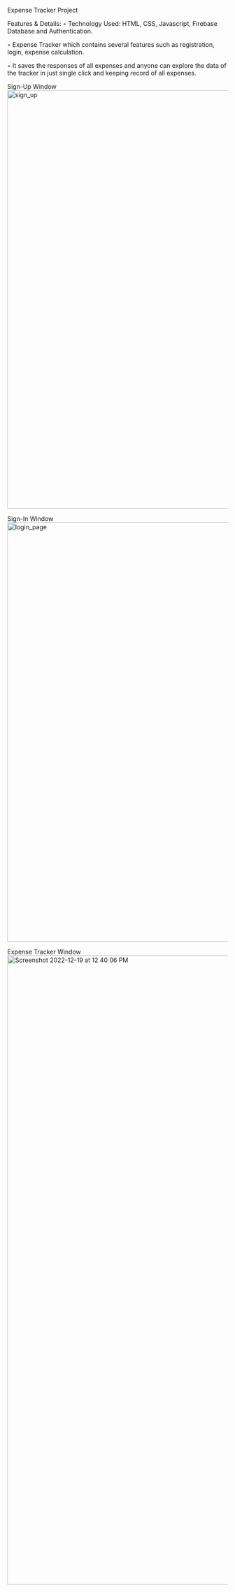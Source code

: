 Expense Tracker Project

Features & Details: 
◦ Technology Used: HTML, CSS, Javascript, Firebase Database and Authentication.

◦ Expense Tracker which contains several features such as registration, login, expense calculation.

◦ It saves the responses of all expenses and anyone can explore the data of the tracker in just single click and keeping record of all expenses.

Sign-Up Window 
<img width="958" alt="sign_up" src="https://github.com/Jagratidixit/Mini_Project/assets/101131508/b5c4a2d4-950d-4f46-a3f1-9a5ea1da4127">

Sign-In Window
<img width="960" alt="login_page" src="https://github.com/Jagratidixit/Mini_Project/assets/101131508/0de8244c-55bc-412c-8ff5-ac0bbc04439a">

Expense Tracker Window
<img width="1440" alt="Screenshot 2022-12-19 at 12 40 06 PM" src="https://user-images.githubusercontent.com/96561477/208368276-b99aa95c-7ec7-4c91-bc48-aec467e718bc.png">
